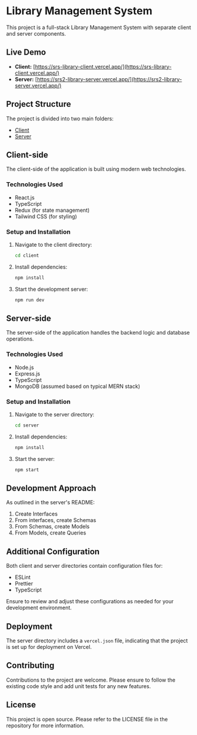 # Library Management System

This project is a full-stack Library Management System with separate client and server components.

## Live Demo

- **Client:** [https://srs-library-client.vercel.app/](https://srs-library-client.vercel.app/)
- **Server:** [https://srs2-library-server.vercel.app/](https://srs2-library-server.vercel.app/)

## Project Structure

The project is divided into two main folders:

- [Client](https://github.com/devsrsihab/library-management/tree/master/client)
- [Server](https://github.com/devsrsihab/library-management/tree/master/server)

## Client-side

The client-side of the application is built using modern web technologies.

### Technologies Used

- React.js
- TypeScript
- Redux (for state management)
- Tailwind CSS (for styling)

### Setup and Installation

1. Navigate to the client directory:

   ```bash
   cd client
   ```

2. Install dependencies:

   ```bash
   npm install
   ```

3. Start the development server:
   ```bash
   npm run dev
   ```

## Server-side

The server-side of the application handles the backend logic and database operations.

### Technologies Used

- Node.js
- Express.js
- TypeScript
- MongoDB (assumed based on typical MERN stack)

### Setup and Installation

1. Navigate to the server directory:

   ```bash
   cd server
   ```

2. Install dependencies:

   ```bash
   npm install
   ```

3. Start the server:
   ```bash
   npm start
   ```

## Development Approach

As outlined in the server's README:

1. Create Interfaces
2. From interfaces, create Schemas
3. From Schemas, create Models
4. From Models, create Queries

## Additional Configuration

Both client and server directories contain configuration files for:

- ESLint
- Prettier
- TypeScript

Ensure to review and adjust these configurations as needed for your development environment.

## Deployment

The server directory includes a `vercel.json` file, indicating that the project is set up for deployment on Vercel.

## Contributing

Contributions to the project are welcome. Please ensure to follow the existing code style and add unit tests for any new features.

## License

This project is open source. Please refer to the LICENSE file in the repository for more information.
